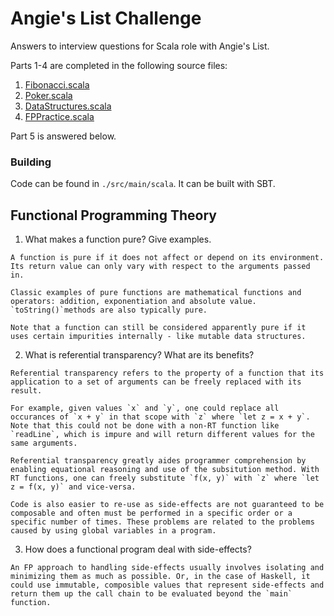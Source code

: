 # Angie's List Challenge

Answers to interview questions for Scala role with Angie's List.

Parts 1-4 are completed in the following source files:

  1. [Fibonacci.scala](https://github.com/rkoeninger/angies-list-challenge/blob/master/src/main/scala/Fibonacci.scala)
  2. [Poker.scala](https://github.com/rkoeninger/angies-list-challenge/blob/master/src/main/scala/Poker.scala)
  3. [DataStructures.scala](https://github.com/rkoeninger/angies-list-challenge/blob/master/src/main/scala/DataStructures.scala)
  4. [FPPractice.scala](https://github.com/rkoeninger/angies-list-challenge/blob/master/src/main/scala/FPPractice.scala)

Part 5 is answered below.

### Building

Code can be found in `./src/main/scala`. It can be built with SBT.

## Functional Programming Theory

  1. What makes a function pure? Give examples.
  
    A function is pure if it does not affect or depend on its environment. Its return value can only vary with respect to the arguments passed in.

    Classic examples of pure functions are mathematical functions and operators: addition, exponentiation and absolute value. `toString()`methods are also typically pure.

    Note that a function can still be considered apparently pure if it uses certain impurities internally - like mutable data structures.

  2. What is referential transparency? What are its benefits?
  
    Referential transparency refers to the property of a function that its application to a set of arguments can be freely replaced with its result.

    For example, given values `x` and `y`, one could replace all occurances of `x + y` in that scope with `z` where `let z = x + y`. Note that this could not be done with a non-RT function like `readLine`, which is impure and will return different values for the same arguments.

    Referential transparency greatly aides programmer comprehension by enabling equational reasoning and use of the subsitution method. With RT functions, one can freely substitute `f(x, y)` with `z` where `let z = f(x, y)` and vice-versa.

    Code is also easier to re-use as side-effects are not guaranteed to be composable and often must be performed in a specific order or a specific number of times. These problems are related to the problems caused by using global variables in a program.

  3. How does a functional program deal with side-effects?

    An FP approach to handling side-effects usually involves isolating and minimizing them as much as possible. Or, in the case of Haskell, it could use immutable, composible values that represent side-effects and return them up the call chain to be evaluated beyond the `main` function.